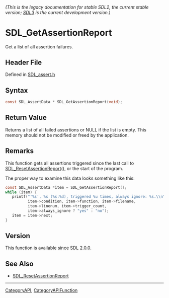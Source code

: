 ###### (This is the legacy documentation for stable SDL2, the current stable version; [SDL3](https://wiki.libsdl.org/SDL3/) is the current development version.)
# SDL_GetAssertionReport

Get a list of all assertion failures.

## Header File

Defined in [SDL_assert.h](https://github.com/libsdl-org/SDL/blob/SDL2/include/SDL_assert.h)

## Syntax

```c
const SDL_AssertData * SDL_GetAssertionReport(void);

```

## Return Value

Returns a list of all failed assertions or NULL if the list is empty. This
memory should not be modified or freed by the application.

## Remarks

This function gets all assertions triggered since the last call to
[SDL_ResetAssertionReport](SDL_ResetAssertionReport)(), or the start of the
program.

The proper way to examine this data looks something like this:

```c
const SDL_AssertData *item = SDL_GetAssertionReport();
while (item) {
   printf("'%s', %s (%s:%d), triggered %u times, always ignore: %s.\\n",
          item->condition, item->function, item->filename,
          item->linenum, item->trigger_count,
          item->always_ignore ? "yes" : "no");
   item = item->next;
}
```

## Version

This function is available since SDL 2.0.0.

## See Also

* [SDL_ResetAssertionReport](SDL_ResetAssertionReport)

----
[CategoryAPI](CategoryAPI), [CategoryAPIFunction](CategoryAPIFunction)

